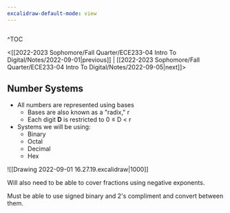 ```yaml
---
excalidraw-default-mode: view
---
```


```toc

```

^TOC

<[[2022-2023 Sophomore/Fall Quarter/ECE233-04 Intro To Digital/Notes/2022-09-01|previous]] | [[2022-2023 Sophomore/Fall Quarter/ECE233-04 Intro To Digital/Notes/2022-09-05|next]]>

## Number Systems
- All numbers are represented using bases
	- Bases are also known as a "radix," r
	- Each digit **D** is restricted to 0 $\leq$ D $<$ r
- Systems we will be using:
	- Binary
	- Octal
	- Decimal
	- Hex


![[Drawing 2022-09-01 16.27.19.excalidraw|1000]]

Will also need to be able to cover fractions using negative exponents.


Must be able to use signed binary and 2's compliment and convert between them.